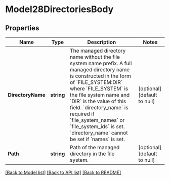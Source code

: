 # Model28DirectoriesBody

## Properties
Name | Type | Description | Notes
------------ | ------------- | ------------- | -------------
**DirectoryName** | **string** | The managed directory name without the file system name prefix. A full managed directory name is constructed in the form of &#x60;FILE_SYSTEM:DIR&#x60; where &#x60;FILE_SYSTEM&#x60; is the file system name and &#x60;DIR&#x60; is the value of this field. &#x60;directory_name&#x60; is required if &#x60;file_system_names&#x60; or &#x60;file_system_ids&#x60; is set. &#x60;directory_name&#x60; cannot be set if &#x60;names&#x60; is set. | [optional] [default to null]
**Path** | **string** | Path of the managed directory in the file system. | [optional] [default to null]

[[Back to Model list]](../README.md#documentation-for-models) [[Back to API list]](../README.md#documentation-for-api-endpoints) [[Back to README]](../README.md)


